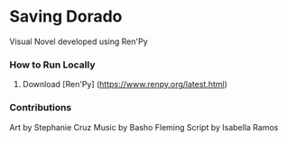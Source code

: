 # Saving Dorado
Visual Novel developed using Ren'Py

### How to Run Locally
1. Download [Ren'Py] (https://www.renpy.org/latest.html)

### Contributions
Art by Stephanie Cruz 
Music by Basho Fleming
Script by Isabella Ramos
